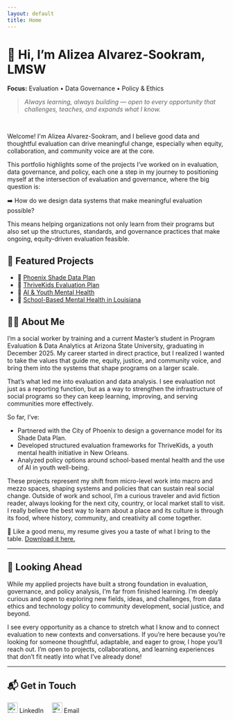 ```yaml
---
layout: default
title: Home
---
```


# 👋 Hi, I’m Alizea Alvarez-Sookram, LMSW

**Focus:** Evaluation • Data Governance • Policy & Ethics   

> *Always learning, always building — open to every opportunity that challenges, teaches, and expands what I know.*

<br>

Welcome! I'm Alizea Alvarez-Sookram, and I believe good data and thoughtful evaluation can drive meaningful change, especially when equity, collaboration, and community voice are at the core.  

This portfolio highlights some of the projects I’ve worked on in evaluation, data governance, and policy, each one a step in my journey to positioning myself at the intersection of evaluation and governance, where the big question is:

➡️ How do we design data systems that make meaningful evaluation possible?

This means helping organizations not only learn from their programs but also set up the structures, standards, and governance practices that make ongoing, equity-driven evaluation feasible.

## 🌟 Featured Projects
- 🌳 <a href="projects/phoenix-shade-plan/" target="_blank" rel="noopener noreferrer">Phoenix Shade Data Plan</a>  
- 🌱 <a href="projects/thrivekids-eval-plan/" target="_blank" rel="noopener noreferrer">ThriveKids Evaluation Plan</a>  
- 🤖 <a href="projects/policy-memo-ai-mental-health/" target="_blank" rel="noopener noreferrer">AI & Youth Mental Health</a>  
- 📝 <a href="projects/policy-memo-sbmh-louisiana/" target="_blank" rel="noopener noreferrer">School-Based Mental Health in Louisiana</a>  

## 👩‍💻 About Me
I’m a social worker by training and a current Master’s student in Program Evaluation & Data Analytics at Arizona State University, graduating in December 2025. My career started in direct practice, but I realized I wanted to take the values that guide me, equity, justice, and community voice, and bring them into the systems that shape programs on a larger scale.  

That’s what led me into evaluation and data analysis. I see evaluation not just as a reporting function, but as a way to strengthen the infrastructure of social programs so they can keep learning, improving, and serving communities more effectively.  

So far, I’ve:  
- Partnered with the City of Phoenix to design a governance model for its Shade Data Plan.  
- Developed structured evaluation frameworks for ThriveKids, a youth mental health initiative in New Orleans.  
- Analyzed policy options around school-based mental health and the use of AI in youth well-being.  

These projects represent my shift from micro-level work into macro and mezzo spaces, shaping systems and policies that can sustain real social change. Outside of work and school, I’m a curious traveler and avid fiction reader, always looking for the next city, country, or local market stall to visit. I really believe the best way to learn about a place and its culture is through its food, where history, community, and creativity all come together.

🍴 Like a good menu, my resume gives you a taste of what I bring to the table. <a href="Alvarez-Sookram-Alizea-Resume.pdf" target="_blank" rel="noopener noreferrer">Download it here.</a>    

---   
## 🔭 Looking Ahead
While my applied projects have built a strong foundation in evaluation, governance, and policy analysis, I’m far from finished learning. I’m deeply curious and open to exploring new fields, ideas, and challenges, from data ethics and technology policy to community development, social justice, and beyond.     

I see every opportunity as a chance to stretch what I know and to connect evaluation to new contexts and conversations. If you’re here because you’re looking for someone thoughtful, adaptable, and eager to grow, I hope you’ll reach out. I’m open to projects, collaborations, and learning experiences that don’t fit neatly into what I’ve already done!

---    
## 📬 Get in Touch
<p>
  <a href="https://www.linkedin.com/in/alizea-alvarez-sookram/" target="_blank" rel="noopener noreferrer" 
     style="text-decoration:none; margin-right:15px;">
    <img src="https://cdn.jsdelivr.net/gh/devicons/devicon/icons/linkedin/linkedin-original.svg" 
         width="24" height="24" alt="LinkedIn"> LinkedIn
  </a>

  <a href="mailto:sookramalizea@gmail.com" style="text-decoration:none;">
    <img src="https://cdn.jsdelivr.net/gh/simple-icons/simple-icons/icons/gmail.svg" 
         width="24" height="24" alt="Email"> Email
  </a>
</p>
